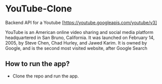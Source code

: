 # YouTube-Clone


Backend API for a Youtube [https://youtube.googleapis.com/youtube/v3]

YouTube is an American online video sharing and social media platform headquartered in San Bruno, California. It was launched on February 14, 2005, by Steve Chen, Chad Hurley, and Jawed Karim. It is owned by Google, and is the second most visited website, after Google Search

## How to run the app?
- Clone the repo and run the app.
